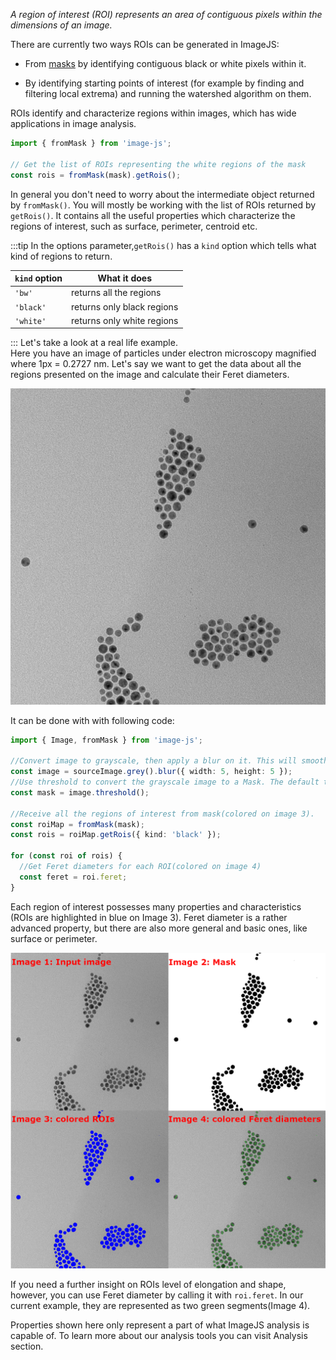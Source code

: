 _A region of interest (ROI) represents an area of contiguous pixels within the dimensions of an image._

There are currently two ways ROIs can be generated in ImageJS:

- From [masks](./Working%20with%20Masks.md 'internal link on working with mask') by identifying contiguous black or white pixels within it.
<!-- TODO: add links to the relevant sections once they exist -->
- By identifying starting points of interest (for example by finding and filtering local extrema) and running the watershed algorithm on them.

ROIs identify and characterize regions within images, which has wide applications in image analysis.

```ts
import { fromMask } from 'image-js';

// Get the list of ROIs representing the white regions of the mask
const rois = fromMask(mask).getRois();
```

In general you don't need to worry about the intermediate object returned by `fromMask()`. You will mostly be working with the list of ROIs returned by `getRois()`. It contains all the useful properties which characterize the regions of interest, such as surface, perimeter, centroid etc.

:::tip
In the options parameter,`getRois()` has a `kind` option which tells what kind of regions to return.

| `kind` option | What it does               |
| ------------- | -------------------------- |
| `'bw'`        | returns all the regions    |
| `'black'`     | returns only black regions |
| `'white'`     | returns only white regions |

:::
Let's take a look at a real life example.  
Here you have an image of particles under electron microscopy magnified where 1px = 0.2727 nm. Let's say we want to get the data about all the regions presented on the image and calculate their Feret diameters.

![input image](./roiImages/inputImage.png)

It can be done with with following code:

```ts
import { Image, fromMask } from 'image-js';

//Convert image to grayscale, then apply a blur on it. This will smooth out the noise and avoid creating many small ROIs in the next steps(image 1).
const image = sourceImage.grey().blur({ width: 5, height: 5 });
//Use threshold to convert the grayscale image to a Mask. The default threshold algorithm is Otsu which  will automatically determine the threshold between black and white pixels by minimizing intra-class intensity variance(image 2).
const mask = image.threshold();

//Receive all the regions of interest from mask(colored on image 3).
const roiMap = fromMask(mask);
const rois = roiMap.getRois({ kind: 'black' });

for (const roi of rois) {
  //Get Feret diameters for each ROI(colored on image 4)
  const feret = roi.feret;
}
```

Each region of interest possesses many properties and characteristics (ROIs are highlighted in blue on Image 3).
Feret diameter is a rather advanced property, but there are also more general and basic ones, like surface or perimeter.

![Combination of images](./roiImages/comboImage.png)

If you need a further insight on ROIs level of elongation and shape, however, you can use Feret diameter by calling it with `roi.feret`.
In our current example, they are represented as two green segments(Image 4).

Properties shown here only represent a part of what ImageJS analysis is capable of. To learn more about our analysis tools you can visit Analysis section.
